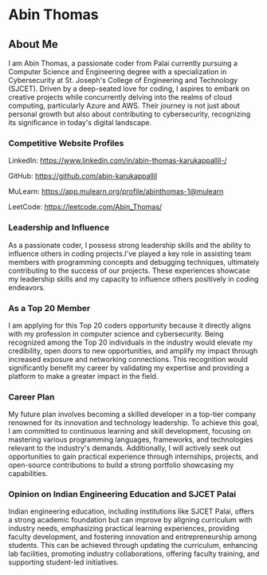 # Abin Thomas

## About Me

I am Abin Thomas, a passionate coder from Palai currently pursuing a Computer Science and Engineering degree with a specialization in Cybersecurity at St. Joseph's College of Engineering and Technology (SJCET). Driven by a deep-seated love for coding, I aspires to embark on creative projects while concurrently delving into the realms of cloud computing, particularly Azure and AWS. Their journey is not just about personal growth but also about contributing to cybersecurity, recognizing its significance in today's digital landscape.

### Competitive Website Profiles

LinkedIn: https://www.linkedin.com/in/abin-thomas-karukappallil-/<br/> 

GitHub:   https://github.com/abin-karukappallil <br/> 

MuLearn:  https://app.mulearn.org/profile/abinthomas-1@mulearn <br/>

LeetCode: https://leetcode.com/Abin_Thomas/

### Leadership and Influence

As a passionate coder, I possess strong leadership skills and the ability to influence others in coding projects.I've played a key role in assisting team members with programming concepts and debugging techniques, ultimately contributing to the success of our projects. These experiences showcase my leadership skills and my capacity to influence others positively in coding endeavors.


### As a Top 20 Member

I am applying for this Top 20 coders opportunity because it directly aligns with my profession in computer science and cybersecurity. Being recognized among the Top 20 individuals in the industry would elevate my credibility, open doors to new opportunities, and amplify my impact through increased exposure and networking connections. This recognition would significantly benefit my career by validating my expertise and providing a platform to make a greater impact in the field.

### Career Plan

My future plan involves becoming a skilled developer in a top-tier company renowned for its innovation and technology leadership. To achieve this goal, I am committed to continuous learning and skill development, focusing on mastering various programming languages, frameworks, and technologies relevant to the industry's demands. Additionally, I will actively seek out opportunities to gain practical experience through internships, projects, and open-source contributions to build a strong portfolio showcasing my capabilities.

### Opinion on Indian Engineering Education and SJCET Palai

Indian engineering education, including institutions like SJCET Palai, offers a strong academic foundation but can improve by aligning curriculum with industry needs, emphasizing practical learning experiences, providing faculty development, and fostering innovation and entrepreneurship among students. This can be achieved through updating the curriculum, enhancing lab facilities, promoting industry collaborations, offering faculty training, and supporting student-led initiatives.
